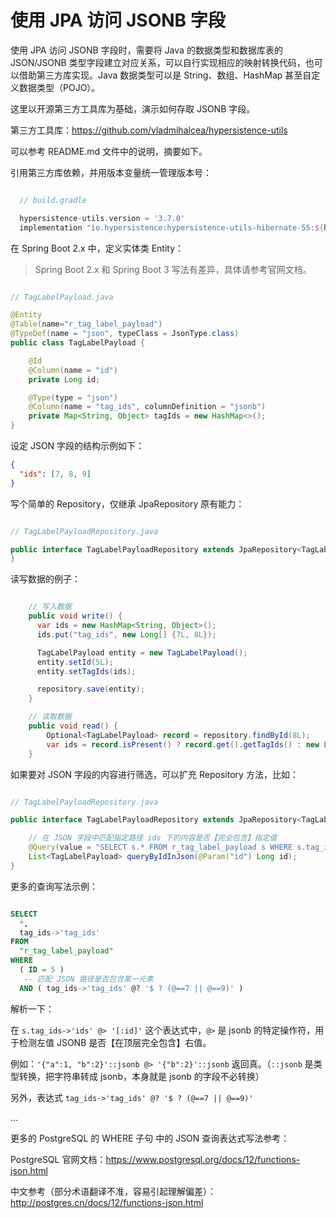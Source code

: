 # 使用 JPA 访问 JSONB 字段

使用 JPA 访问 JSONB 字段时，需要将 Java 的数据类型和数据库表的 JSON/JSONB 类型字段建立对应关系，可以自行实现相应的映射转换代码，也可以借助第三方库实现。Java 数据类型可以是 String、数组、HashMap 甚至自定义数据类型（POJO）。

这里以开源第三方工具库为基础，演示如何存取 JSONB 字段。

第三方工具库：https://github.com/vladmihalcea/hypersistence-utils

可以参考 README.md 文件中的说明，摘要如下。

引用第三方库依赖，并用版本变量统一管理版本号：

```gradle

  // build.gradle

  hypersistence-utils.version = '3.7.0'
  implementation "io.hypersistence:hypersistence-utils-hibernate-55:${hypersistence-utils.version}"

```

在 Spring Boot 2.x 中，定义实体类 Entity：

> Spring Boot 2.x 和 Spring Boot 3 写法有差异，具体请参考官网文档。

```java

// TagLabelPayload.java

@Entity
@Table(name="r_tag_label_payload")
@TypeDef(name = "json", typeClass = JsonType.class)
public class TagLabelPayload {

    @Id
    @Column(name = "id")
    private Long id;

    @Type(type = "json")
    @Column(name = "tag_ids", columnDefinition = "jsonb")
    private Map<String, Object> tagIds = new HashMap<>();
}

```

设定 JSON 字段的结构示例如下：

```json
{
  "ids": [7, 8, 9]
}
```

写个简单的 Repository，仅继承 JpaRepository 原有能力：

```java

// TagLabelPayloadRepository.java

public interface TagLabelPayloadRepository extends JpaRepository<TagLabelPayload, Long> {
}

```

读写数据的例子：

```java

    // 写入数据
    public void write() {
      var ids = new HashMap<String, Object>();
      ids.put("tag_ids", new Long[] {7L, 8L});

      TagLabelPayload entity = new TagLabelPayload();
      entity.setId(5L);
      entity.setTagIds(ids);

      repository.save(entity);
    }

    // 读取数据
    public void read() {
        Optional<TagLabelPayload> record = repository.findById(8L);
        var ids = record.isPresent() ? record.get().getTagIds() : new Long[]{};
    }

```

如果要对 JSON 字段的内容进行筛选，可以扩充 Repository 方法，比如：

```java

// TagLabelPayloadRepository.java

public interface TagLabelPayloadRepository extends JpaRepository<TagLabelPayload, Long> {

    // 在 JSON 字段中匹配指定路径 ids 下的内容是否【完全包含】指定值
    @Query(value = "SELECT s.* FROM r_tag_label_payload s WHERE s.tag_ids->'ids' @> '[:id]'", nativeQuery = true)
    List<TagLabelPayload> queryByIdInJson(@Param("id") Long id);
}

```

更多的查询写法示例：

```sql

SELECT
  *,
  tag_ids->'tag_ids'
FROM
  "r_tag_label_payload"
WHERE
  ( ID = 5 )
   -- 匹配 JSON 路径是否包含某一元素
  AND ( tag_ids->'tag_ids' @? '$ ? (@==7 || @==9)' )

```

解析一下：

在 `s.tag_ids->'ids' @> '[:id]'` 这个表达式中，`@>` 是 jsonb 的特定操作符，用于检测左值 JSONB 是否【在顶层完全包含】右值。

例如：`'{"a":1, "b":2}'::jsonb @> '{"b":2}'::jsonb` 返回真。（`::jsonb` 是类型转换，把字符串转成 jsonb，本身就是 jsonb 的字段不必转换）

另外，表达式 `tag_ids->'tag_ids' @? '$ ? (@==7 || @==9)'`

...

更多的 PostgreSQL 的 WHERE 子句 中的 JSON 查询表达式写法参考：

PostgreSQL 官网文档：https://www.postgresql.org/docs/12/functions-json.html

中文参考（部分术语翻译不准，容易引起理解偏差）：http://postgres.cn/docs/12/functions-json.html

